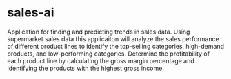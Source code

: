 # sales-ai

Application for finding and predicting trends in sales data.
Using supermarket sales data this applicaiton will analyze the sales performance of different product lines to identify the top-selling categories, high-demand products, and low-performing categories. Determine the profitability of each product line by calculating the gross margin percentage and identifying the products with the highest gross income.
